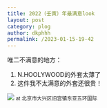 ```yaml
---
title: 2022（壬寅）年最满意look
layout: post
category: plog
author: dkphhh
permalink: /2023-01-15-19-42
---
```

唯二不满意的地方：

1. N.HOOLYWOOD的外套太薄了
2. 这件我不太满意的外套还很贵！

![](https://cdn.jsdelivr.net/gh/dkphhh/dkphhh.github.io/img/20230115193853.jpg)
<small>at 北京市大兴区旧宫镇东亚五环国际</small><br>